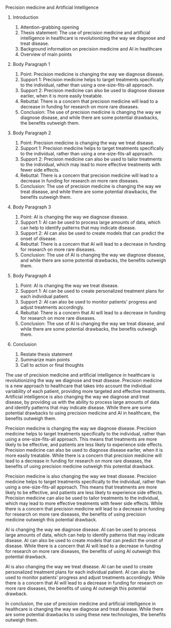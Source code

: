 Precision medicine and Artificial Intelligence

1. Introduction
    1. Attention-grabbing opening
    2. Thesis statement: The use of precision medicine and artificial intelligence in healthcare is revolutionizing the way we diagnose and treat disease.
    3. Background information on precision medicine and AI in healthcare
    4. Overview of main points

2. Body Paragraph 1
    1. Point: Precision medicine is changing the way we diagnose disease.
    2. Support 1: Precision medicine helps to target treatments specifically to the individual, rather than using a one-size-fits-all approach.
    3. Support 2: Precision medicine can also be used to diagnose disease earlier, when it is more easily treatable.
    4. Rebuttal: There is a concern that precision medicine will lead to a decrease in funding for research on more rare diseases.
    5. Conclusion: The use of precision medicine is changing the way we diagnose disease, and while there are some potential drawbacks, the benefits outweigh them.

3. Body Paragraph 2
    1. Point: Precision medicine is changing the way we treat disease.
    2. Support 1: Precision medicine helps to target treatments specifically to the individual, rather than using a one-size-fits-all approach.
    3. Support 2: Precision medicine can also be used to tailor treatments to the individual, which may lead to more effective treatments with fewer side effects.
    4. Rebuttal: There is a concern that precision medicine will lead to a decrease in funding for research on more rare diseases.
    5. Conclusion: The use of precision medicine is changing the way we treat disease, and while there are some potential drawbacks, the benefits outweigh them.

4. Body Paragraph 3
    1. Point: AI is changing the way we diagnose disease.
    2. Support 1: AI can be used to process large amounts of data, which can help to identify patterns that may indicate disease.
    3. Support 2: AI can also be used to create models that can predict the onset of disease.
    4. Rebuttal: There is a concern that AI will lead to a decrease in funding for research on more rare diseases.
    5. Conclusion: The use of AI is changing the way we diagnose disease, and while there are some potential drawbacks, the benefits outweigh them.

5. Body Paragraph 4
    1. Point: AI is changing the way we treat disease.
    2. Support 1: AI can be used to create personalized treatment plans for each individual patient.
    3. Support 2: AI can also be used to monitor patients' progress and adjust treatments accordingly.
    4. Rebuttal: There is a concern that AI will lead to a decrease in funding for research on more rare diseases.
    5. Conclusion: The use of AI is changing the way we treat disease, and while there are some potential drawbacks, the benefits outweigh them.

6. Conclusion
    1. Restate thesis statement
    2. Summarize main points
    3. Call to action or final thoughts

The use of precision medicine and artificial intelligence in healthcare is revolutionizing the way we diagnose and treat disease. Precision medicine is a new approach to healthcare that takes into account the individual variability of each patient, providing more targeted and effective treatments. Artificial intelligence is also changing the way we diagnose and treat disease, by providing us with the ability to process large amounts of data and identify patterns that may indicate disease. While there are some potential drawbacks to using precision medicine and AI in healthcare, the benefits outweigh them.

 Precision medicine is changing the way we diagnose disease. Precision medicine helps to target treatments specifically to the individual, rather than using a one-size-fits-all approach. This means that treatments are more likely to be effective, and patients are less likely to experience side effects. Precision medicine can also be used to diagnose disease earlier, when it is more easily treatable. While there is a concern that precision medicine will lead to a decrease in funding for research on more rare diseases, the benefits of using precision medicine outweigh this potential drawback.

Precision medicine is also changing the way we treat disease. Precision medicine helps to target treatments specifically to the individual, rather than using a one-size-fits-all approach. This means that treatments are more likely to be effective, and patients are less likely to experience side effects. Precision medicine can also be used to tailor treatments to the individual, which may lead to more effective treatments with fewer side effects. While there is a concern that precision medicine will lead to a decrease in funding for research on more rare diseases, the benefits of using precision medicine outweigh this potential drawback.

AI is changing the way we diagnose disease. AI can be used to process large amounts of data, which can help to identify patterns that may indicate disease. AI can also be used to create models that can predict the onset of disease. While there is a concern that AI will lead to a decrease in funding for research on more rare diseases, the benefits of using AI outweigh this potential drawback.

AI is also changing the way we treat disease. AI can be used to create personalized treatment plans for each individual patient. AI can also be used to monitor patients' progress and adjust treatments accordingly. While there is a concern that AI will lead to a decrease in funding for research on more rare diseases, the benefits of using AI outweigh this potential drawback.

In conclusion, the use of precision medicine and artificial intelligence in healthcare is changing the way we diagnose and treat disease. While there are some potential drawbacks to using these new technologies, the benefits outweigh them.